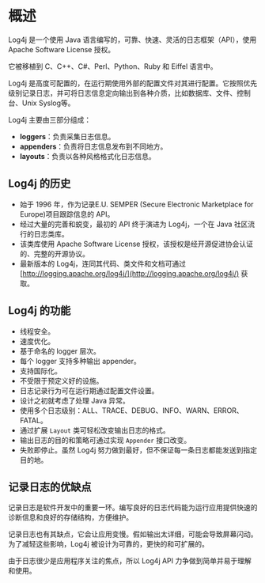 # 概述

Log4j 是一个使用 Java 语言编写的，可靠、快速、灵活的日志框架（API），使用 Apache Software License 授权。

它被移植到 C、C++、C#、Perl、Python、Ruby 和 Eiffel 语言中。

Log4j 是高度可配置的，在运行期使用外部的配置文件对其进行配置。它按照优先级别记录日志，并可将日志信息定向输出到各种介质，比如数据库、文件、控制台、Unix Syslog等。

Log4j 主要由三部分组成：

- **loggers**：负责采集日志信息。
- **appenders**：负责将日志信息发布到不同地方。
- **layouts**：负责以各种风格格式化日志信息。

## Log4j 的历史

- 始于 1996 年，作为记录E.U. SEMPER (Secure Electronic Marketplace for Europe)项目跟踪信息的 API。
- 经过大量的完善和蜕变，最初的 API 终于演进为 Log4j，一个在 Java 社区流行的日志类库。
- 该类库使用 Apache Software License 授权，该授权是经开源促进协会认证的、完整的开源协议。
- 最新版本的 Log4j，连同其代码、类文件和文档可通过 [http://logging.apache.org/log4j/](http://logging.apache.org/log4j/) 获取。

## Log4j 的功能

- 线程安全。
- 速度优化。
- 基于命名的 logger 层次。
- 每个 logger 支持多种输出 appender。
- 支持国际化。
- 不受限于预定义好的设施。
- 日志记录行为可在运行期通过配置文件设置。
- 设计之初就考虑了处理 Java 异常。
- 使用多个日志级别：ALL、TRACE、DEBUG、INFO、WARN、ERROR、FATAL。
- 通过扩展 `Layout` 类可轻松改变输出日志的格式。
- 输出日志的目的和策略可通过实现 `Appender` 接口改变。
- 失败即停止。虽然 Log4j 努力做到最好，但不保证每一条日志都能发送到指定目的地。

## 记录日志的优缺点

记录日志是软件开发中的重要一环。编写良好的日志代码能为运行应用提供快速的诊断信息和良好的存储结构，方便维护。

记录日志也有其缺点，它会让应用变慢。假如输出太详细，可能会导致屏幕闪动。为了减轻这些影响，Log4j 被设计为可靠的，更快的和可扩展的。

由于日志很少是应用程序关注的焦点，所以 Log4j API 力争做到简单并易于理解和使用。